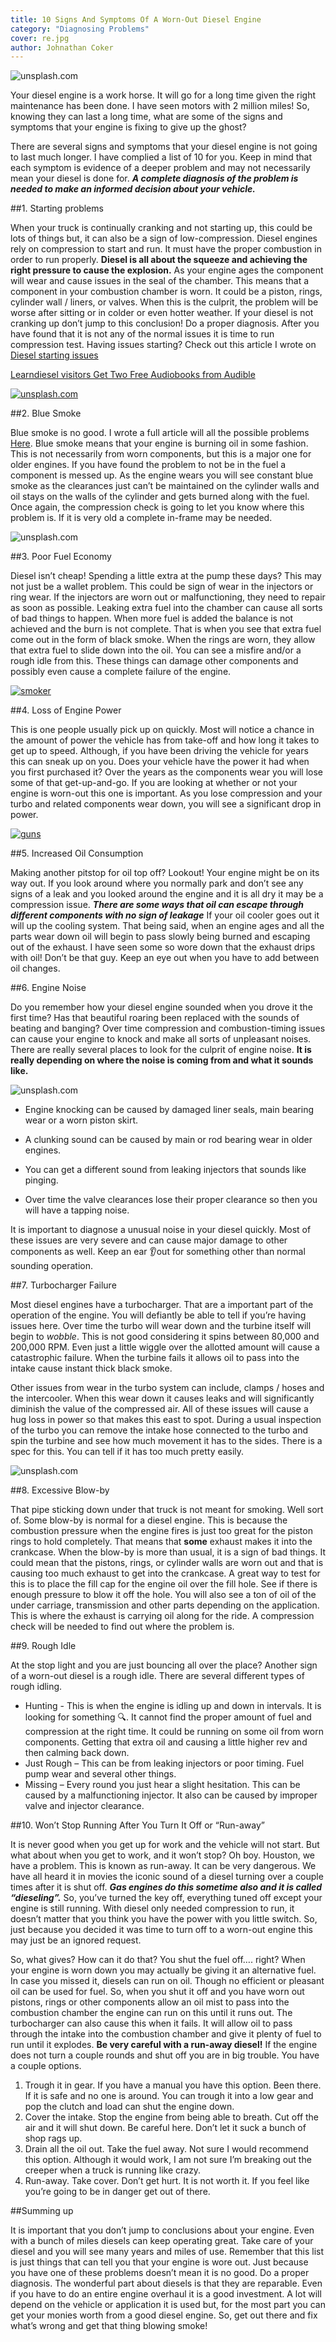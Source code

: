 ```yaml
---
title: 10 Signs And Symptoms Of A Worn-Out Diesel Engine
category: "Diagnosing Problems"
cover: re.jpg
author: Johnathan Coker
---
```


![unsplash.com](./re.jpg)

Your diesel engine is a work horse. It will go for a long time given the right maintenance has been done. I have seen motors with 2 million miles! So, knowing they can last a long time, what are some of the signs and symptoms that your engine is fixing to give up the ghost?

There are several signs and symptoms that your diesel engine is not going to last much longer. I have complied a list of 10 for you. Keep in mind that each symptom is evidence of a deeper problem and may not necessarily mean your diesel is done for. **_A complete diagnosis of the problem is needed to make an informed decision about your vehicle._**

##1. Starting problems

When your truck is continually cranking and not starting up, this could be lots of things but, it can also be a sign of low-compression. Diesel engines rely on compression to start and run. It must have the proper combustion in order to run properly. **Diesel is all about the squeeze and achieving the right pressure to cause the explosion.** As your engine ages the component will wear and cause issues in the seal of the chamber. This means that a component in your combustion chamber is worn. It could be a piston, rings, cylinder wall / liners, or valves. When this is the culprit, the problem will be worse after sitting or in colder or even hotter weather. If your diesel is not cranking up don’t jump to this conclusion! Do a proper diagnosis. After you have found that it is not any of the normal issues it is time to run compression test. Having issues starting? Check out this article I wrote on [Diesel starting issues](/the-complete-guide-to-starting-a-diesel-in-cold-weather/)

<a target="_blank" href="https://www.amazon.com/Audible-Free-Trial-Digital-Membership/dp/B00NB86OYE/?ref_=assoc_tag_ph_1485906643682&_encoding=UTF8&camp=1789&creative=9325&linkCode=pf4&tag=learndiesel04-20&linkId=775c4eb4dec922fcaeaa13aa96ffc0a2">Learndiesel visitors Get Two Free Audiobooks from Audible</a>

[![unsplash.com](./audible.webp)](https://www.amazon.com/Audible-Free-Trial-Digital-Membership/dp/B00NB86OYE/?ref_=assoc_tag_ph_1485906643682&_encoding=UTF8&camp=1789&creative=9325&linkCode=pf4&tag=learndiesel04-20&linkId=775c4eb4dec922fcaeaa13aa96ffc0a2)

##2. Blue Smoke

Blue smoke is no good. I wrote a full article will all the possible problems [Here](/the-causes-of-blue-smoke-from-a-diesel-and-what-to-look-for/). Blue smoke means that your engine is burning oil in some fashion. This is not necessarily from worn components, but this is a major one for older engines. If you have found the problem to not be in the fuel a component is messed up. As the engine wears you will see constant blue smoke as the clearances just can’t be maintained on the cylinder walls and oil stays on the walls of the cylinder and gets burned along with the fuel. Once again, the compression check is going to let you know where this problem is. If it is very old a complete in-frame may be needed.

![unsplash.com](./ring.jpg)

##3. Poor Fuel Economy

Diesel isn’t cheap! Spending a little extra at the pump these days? This may not just be a wallet problem. This could be sign of wear in the injectors or ring wear. If the injectors are worn out or malfunctioning, they need to repair as soon as possible. Leaking extra fuel into the chamber can cause all sorts of bad things to happen. When more fuel is added the balance is not achieved and the burn is not complete. That is when you see that extra fuel come out in the form of black smoke. When the rings are worn, they allow that extra fuel to slide down into the oil. You can see a misfire and/or a rough idle from this. These things can damage other components and possibly even cause a complete failure of the engine.

[![smoker](./smoker.png)](https://836eego8vbiz3za30xmrqoer8d.hop.clickbank.net/)

##4. Loss of Engine Power

This is one people usually pick up on quickly. Most will notice a chance in the amount of power the vehicle has from take-off and how long it takes to get up to speed. Although, if you have been driving the vehicle for years this can sneak up on you. Does your vehicle have the power it had when you first purchased it? Over the years as the components wear you will lose some of that get-up-and-go. If you are looking at whether or not your engine is worn-out this one is important. As you lose compression and your turbo and related components wear down, you will see a significant drop in power.

[![guns](./gun.png)](https://6e407jp-sdom8ke9m9joq8ey36.hop.clickbank.net/)

##5. Increased Oil Consumption

Making another pitstop for oil top off? Lookout! Your engine might be on its way out. If you look around where you normally park and don’t see any signs of a leak and you looked around the engine and it is all dry it may be a compression issue. **_There are some ways that oil can escape through different components with no sign of leakage_** If your oil cooler goes out it will up the cooling system. That being said, when an engine ages and all the parts wear down oil will begin to pass slowly being burned and escaping out of the exhaust. I have seen some so wore down that the exhaust drips with oil! Don’t be that guy. Keep an eye out when you have to add between oil changes.

##6. Engine Noise

Do you remember how your diesel engine sounded when you drove it the first time? Has that beautiful roaring been replaced with the sounds of beating and banging? Over time compression and combustion-timing issues can cause your engine to knock and make all sorts of unpleasant noises. There are really several places to look for the culprit of engine noise. **It is really depending on where the noise is coming from and what it sounds like.**

![unsplash.com](./sound.jpeg)

- Engine knocking can be caused by damaged liner seals, main bearing wear or a worn piston skirt.

- A clunking sound can be caused by main or rod bearing wear in older engines.

- You can get a different sound from leaking injectors that sounds like pinging.

- Over time the valve clearances lose their proper clearance so then you will have a tapping noise.

It is important to diagnose a unusual noise in your diesel quickly. Most of these issues are very severe and can cause major damage to other components as well. Keep an ear 👂out for something other than normal sounding operation.

##7. Turbocharger Failure

Most diesel engines have a turbocharger. That are a important part of the operation of the engine. You will defiantly be able to tell if you’re having issues here. Over time the turbo will wear down and the turbine itself will begin to _wobble_. This is not good considering it spins between 80,000 and 200,000 RPM. Even just a little wiggle over the allotted amount will cause a catastrophic failure. When the turbine fails it allows oil to pass into the intake cause instant thick black smoke.

Other issues from wear in the turbo system can include, clamps / hoses and the intercooler. When this wear down it causes leaks and will significantly diminish the value of the compressed air. All of these issues will cause a hug loss in power so that makes this east to spot. During a usual inspection of the turbo you can remove the intake hose connected to the turbo and spin the turbine and see how much movement it has to the sides. There is a spec for this. You can tell if it has too much pretty easily.

![unsplash.com](./turbo.jpg)

##8. Excessive Blow-by

That pipe sticking down under that truck is not meant for smoking. Well sort of. Some blow-by is normal for a diesel engine. This is because the combustion pressure when the engine fires is just too great for the piston rings to hold completely. That means that **some** exhaust makes it into the crankcase. When the blow-by is more than usual, it is a sign of bad things. It could mean that the pistons, rings, or cylinder walls are worn out and that is causing too much exhaust to get into the crankcase. A great way to test for this is to place the fill cap for the engine oil over the fill hole. See if there is enough pressure to blow it off the hole. You will also see a ton of oil of the under carriage, transmission and other parts depending on the application. This is where the exhaust is carrying oil along for the ride. A compression check will be needed to find out where the problem is.

##9. Rough Idle

At the stop light and you are just bouncing all over the place? Another sign of a worn-out diesel is a rough idle. There are several different types of rough idling.

- Hunting - This is when the engine is idling up and down in intervals. It is looking for something 🔍. It cannot find the proper amount of fuel and compression at the right time. It could be running on some oil from worn components. Getting that extra oil and causing a little higher rev and then calming back down.
- Just Rough – This can be from leaking injectors or poor timing. Fuel pump wear and several other things.
- Missing – Every round you just hear a slight hesitation. This can be caused by a malfunctioning injector. It also can be caused by improper valve and injector clearance.

##10. Won’t Stop Running After You Turn It Off or “Run-away”

It is never good when you get up for work and the vehicle will not start. But what about when you get to work, and it won’t stop? Oh boy. Houston, we have a problem. This is known as run-away. It can be very dangerous. We have all heard it in movies the iconic sound of a diesel turning over a couple times after it is shut off. **_Gas engines do this sometime also and it is called “dieseling”._** So, you’ve turned the key off, everything tuned off except your engine is still running. With diesel only needed compression to run, it doesn’t matter that you think you have the power with you little switch. So, just because you decided it was time to turn off to a worn-out engine this may just be an ignored request.

So, what gives? How can it do that? You shut the fuel off…. right? When your engine is worn down you may actually be giving it an alternative fuel. In case you missed it, diesels can run on oil. Though no efficient or pleasant oil can be used for fuel. So, when you shut it off and you have worn out pistons, rings or other components allow an oil mist to pass into the combustion chamber the engine can run on this until it runs out. The turbocharger can also cause this when it fails. It will allow oil to pass through the intake into the combustion chamber and give it plenty of fuel to run until it explodes. **Be very careful with a run-away diesel!** If the engine does not turn a couple rounds and shut off you are in big trouble. You have a couple options.

1. Trough it in gear. If you have a manual you have this option. Been there. If it is safe and no one is around. You can trough it into a low gear and pop the clutch and load can shut the engine down.
2. Cover the intake. Stop the engine from being able to breath. Cut off the air and it will shut down. Be careful here. Don’t let it suck a bunch of shop rags up.
3. Drain all the oil out. Take the fuel away. Not sure I would recommend this option. Although it would work, I am not sure I’m breaking out the creeper when a truck is running like crazy.
4. Run-away. Take cover. Don’t get hurt. It is not worth it. If you feel like you’re going to be in danger get out of there.

##Summing up

It is important that you don’t jump to conclusions about your engine. Even with a bunch of miles diesels can keep operating great. Take care of your diesel and you will see many years and miles of use. Remember that this list is just things that can tell you that your engine is wore out. Just because you have one of these problems doesn’t mean it is no good. Do a proper diagnosis. The wonderful part about diesels is that they are reparable. Even if you have to do an entire engine overhaul it is a good investment. A lot will depend on the vehicle or application it is used but, for the most part you can get your monies worth from a good diesel engine. So, get out there and fix what’s wrong and get that thing blowing smoke!
